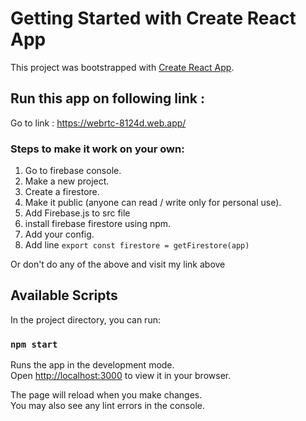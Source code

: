 
# Getting Started with Create React App

This project was bootstrapped with [Create React App](https://github.com/facebook/create-react-app).

## Run this app on following link :

Go to link : https://webrtc-8124d.web.app/

### Steps to make it work on your own:

1. Go to firebase console.
2. Make a new project.
3. Create a firestore. 
4. Make it public (anyone can read / write only for personal use).
5. Add Firebase.js to src file
6. install firebase firestore using npm.
7. Add your config.
8. Add line ` export const firestore = getFirestore(app) `


Or don't do any of the above and visit my link above


## Available Scripts

In the project directory, you can run:

### `npm start`

Runs the app in the development mode.\
Open [http://localhost:3000](http://localhost:3000) to view it in your browser.

The page will reload when you make changes.\
You may also see any lint errors in the console.